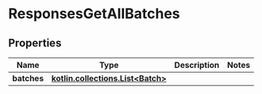
# ResponsesGetAllBatches

## Properties
| Name | Type | Description | Notes |
| ------------ | ------------- | ------------- | ------------- |
| **batches** | [**kotlin.collections.List&lt;Batch&gt;**](Batch.md) |  |  |



